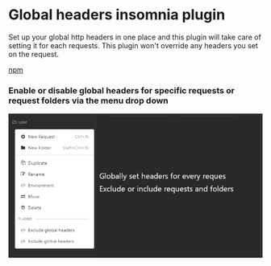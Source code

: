 # Global headers insomnia plugin

Set up your global http headers in one place and this plugin will take care of setting it for each requests. This plugin won't override any headers you set on the request.

[npm](https://www.npmjs.com/package/global-headers-insomnia)

### **Enable or disable global headers for specific requests or request folders  via the menu drop down**

![Enable or disable global headers menu screenshot](https://raw.githubusercontent.com/AnvarNazar/insomnia-plugin-global-headers/master/cover.png)